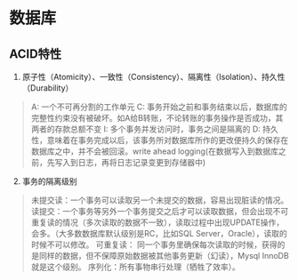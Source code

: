 # 数据库
## ACID特性
1. 原子性（Atomicity）、一致性（Consistency）、隔离性（Isolation）、持久性（Durability）
> A: 一个不可再分割的工作单元
> C: 事务开始之前和事务结束以后，数据库的完整性约束没有被破坏。如A给B转账，不论转账的事务操作是否成功，其两者的存款总额不变
> I: 多个事务并发访问时，事务之间是隔离的
> D: 持久性，意味着在事务完成以后，该事务所对数据库所作的更改便持久的保存在数据库之中，并不会被回滚。write ahead logging(在数据写入到数据库之前，先写入到日志，再将日志记录变更到存储器中)

2. 事务的隔离级别
> 未提交读：一个事务可以读取另一个未提交的数据，容易出现脏读的情况。
> 读提交：一个事务等另外一个事务提交之后才可以读取数据，但会出现不可重复读的情况（多次读取的数据不一致），读取过程中出现UPDATE操作，会多。（大多数数据库默认级别是RC，比如SQL Server，Oracle），读取的时候不可以修改。
> 可重复读： 同一个事务里确保每次读取的时候，获得的是同样的数据，但不保障原始数据被其他事务更新（幻读），Mysql InnoDB 就是这个级别。
> 序列化：所有事物串行处理（牺牲了效率）。
